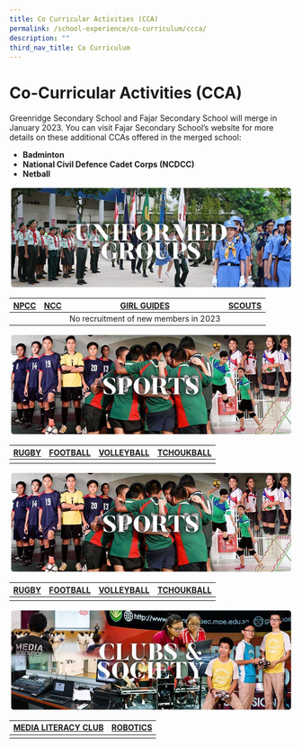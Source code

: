 ```yaml
---
title: Co Curricular Activities (CCA)
permalink: /school-experience/co-curriculum/ccca/
description: ""
third_nav_title: Co Curriculum
---
```

# **Co-Curricular Activities (CCA)**

Greenridge Secondary School and Fajar Secondary School will merge in January 2023. You can visit Fajar Secondary School’s website for more details on these additional CCAs offered in the merged school:  

*   **Badminton**
*   **National Civil Defence Cadet Corps (NCDCC)**
*   **Netball**


![](/images/RESIZED%20Banner_CCA_UG.jpg)

| [NPCC](/school-experience/co-curriculum/cca/uniformed-group/national-police-cadet-corps-npcc) | [NCC](/school-experience/co-curriculum/cca/uniformed-group/national-cadet-corp-land-ncc) | [GIRL GUIDES](/school-experience/co-curriculum/cca/uniformed-group/girl-guides) | [SCOUTS](/school-experience/co-curriculum/cca/uniformed-group/scouts) |
| --- | --- | --- | --- |
|  |  | No recruitment of new members in 2023 |  |





![](/images/RESIZED%20Banner_CCA_SPORTS.jpg)




| [RUGBY](/school-experience/co-curriculum/cca/sports-and-games/rugby) | [FOOTBALL](/school-experience/co-curriculum/cca/sports-and-games/football) | [VOLLEYBALL](/school-experience/co-curriculum/ca/sports-and-games/volleyball) | [TCHOUKBALL](/school-experience/co-curriculum/cca/sports-and-games/tchoukball) |
| --- | --- | --- | --- |
|  |  |  |  |

![](/images/RESIZED%20Banner_CCA_SPORTS.jpg)

| [RUGBY](/school-experience/co-curriculum/cca/sports-and-games/rugby) | [FOOTBALL](/school-experience/co-curriculum/cca/sports-and-games/football) | [VOLLEYBALL](/school-experience/co-curriculum/ca/sports-and-games/volleyball)| [TCHOUKBALL](/school-experience/co-curriculum/cca/sports-and-games/tchoukball) |
| --- | --- | --- | --- |
|  |  |  |  |


![](/images/RESIZED%20Banner_CCA_CLUBS&SOCIETY.jpg)

| [MEDIA LITERACY CLUB](/school-experience/co-curriculum/ccca/clubs-n-society/media-literacy-club-mlc) | [ROBOTICS](/school-experience/co-curriculum/cca/clubs-n-society/robotics) |
| --- | --- |
|  |  |